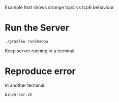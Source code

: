 Example that shows strange tcp4 vs tcp6 behaviour

# Run the Server

`./gradlew runShadow`

Keep server running in a terminal.

# Reproduce error
In another terminal:

`bin/error.sh`
